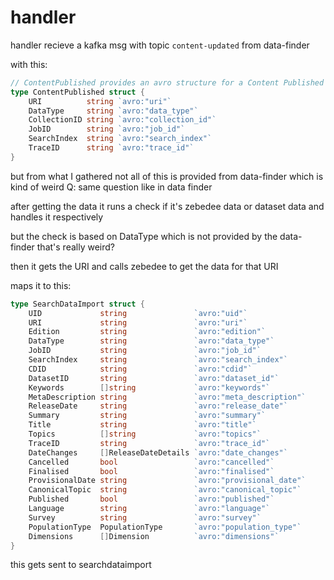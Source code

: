 # handler

handler recieve a kafka msg with topic `content-updated` from data-finder

with this: 
```go
// ContentPublished provides an avro structure for a Content Published event
type ContentPublished struct {
	URI          string `avro:"uri"`
	DataType     string `avro:"data_type"`
	CollectionID string `avro:"collection_id"`
	JobID        string `avro:"job_id"`
	SearchIndex  string `avro:"search_index"`
	TraceID      string `avro:"trace_id"`
}
```

but from what I gathered not all of this is provided from data-finder which is kind of weird 
Q: same question like in data finder


after getting the data it runs a check if it's zebedee data or dataset data
and handles it respectively 


but the check is based on DataType which is not provided by the data-finder that's really weird?

then it gets the URI and calls zebedee to get the data for that URI 

maps it to this:

```go
type SearchDataImport struct {
	UID             string               `avro:"uid"`
	URI             string               `avro:"uri"`
	Edition         string               `avro:"edition"`
	DataType        string               `avro:"data_type"`
	JobID           string               `avro:"job_id"`
	SearchIndex     string               `avro:"search_index"`
	CDID            string               `avro:"cdid"`
	DatasetID       string               `avro:"dataset_id"`
	Keywords        []string             `avro:"keywords"`
	MetaDescription string               `avro:"meta_description"`
	ReleaseDate     string               `avro:"release_date"`
	Summary         string               `avro:"summary"`
	Title           string               `avro:"title"`
	Topics          []string             `avro:"topics"`
	TraceID         string               `avro:"trace_id"`
	DateChanges     []ReleaseDateDetails `avro:"date_changes"`
	Cancelled       bool                 `avro:"cancelled"`
	Finalised       bool                 `avro:"finalised"`
	ProvisionalDate string               `avro:"provisional_date"`
	CanonicalTopic  string               `avro:"canonical_topic"`
	Published       bool                 `avro:"published"`
	Language        string               `avro:"language"`
	Survey          string               `avro:"survey"`
	PopulationType  PopulationType       `avro:"population_type"`
	Dimensions      []Dimension          `avro:"dimensions"`
}
```

this gets sent to searchdataimport